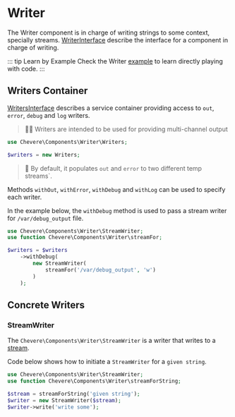 # Writer

The Writer component is in charge of writing strings to some context, specially streams. [WriterInterface](../reference/Chevere/Interfaces/Writer/WriterInterface.md) describe the interface for a component in charge of writing.

::: tip Learn by Example
Check the Writer [example](https://github.com/chevere/examples/tree/master/00.HelloWorld#01writerphp) to learn directly playing with code.
:::

## Writers Container

[WritersInterface](../reference/Chevere/Interfaces/Writer/WritersInterface.md) describes a service container providing access to `out`, `error`, `debug` and `log` writers.

> 🧔🏾 Writers are intended to be used for providing multi-channel output

```php
use Chevere\Components\Writer\Writers;

$writers = new Writers;
```

> 🧞 By default, it populates `out` and `error` to two different temp streams`.

Methods `withOut`, `withError`, `withDebug` and `withLog` can be used to specify each writer.

In the example below, the `withDebug` method is used to pass a stream writer for `/var/debug_output` file.

```php
use Chevere\Components\Writer\StreamWriter;
use function Chevere\Components\Writer\streamFor;

$writers = $writers
    ->withDebug(
        new StreamWriter(
            streamFor('/var/debug_output', 'w')
        )
    );
```

## Concrete Writers

### StreamWriter

The `Chevere\Components\Writer\StreamWriter` is a writer that writes to a [stream](https://www.php.net/manual/en/intro.stream.php).

Code below shows how to initiate a `StreamWriter` for a `given string`.

```php
use Chevere\Components\Writer\StreamWriter;
use function Chevere\Components\Writer\streamForString;

$stream = streamForString('given string');
$writer = new StreamWriter($stream);
$writer->write('write some');
```

